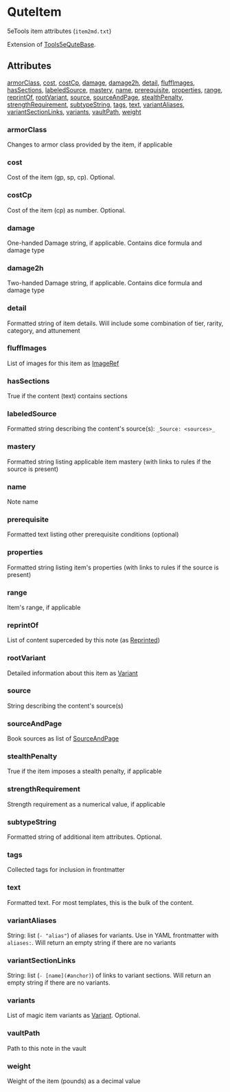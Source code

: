 # QuteItem

5eTools item attributes (`item2md.txt`)

Extension of [Tools5eQuteBase](../Tools5eQuteBase.md).

## Attributes

[armorClass](#armorclass), [cost](#cost), [costCp](#costcp), [damage](#damage), [damage2h](#damage2h), [detail](#detail), [fluffImages](#fluffimages), [hasSections](#hassections), [labeledSource](#labeledsource), [mastery](#mastery), [name](#name), [prerequisite](#prerequisite), [properties](#properties), [range](#range), [reprintOf](#reprintof), [rootVariant](#rootvariant), [source](#source), [sourceAndPage](#sourceandpage), [stealthPenalty](#stealthpenalty), [strengthRequirement](#strengthrequirement), [subtypeString](#subtypestring), [tags](#tags), [text](#text), [variantAliases](#variantaliases), [variantSectionLinks](#variantsectionlinks), [variants](#variants), [vaultPath](#vaultpath), [weight](#weight)


### armorClass

Changes to armor class provided by the item, if applicable

### cost

Cost of the item (gp, sp, cp). Optional.

### costCp

Cost of the item (cp) as number. Optional.

### damage

One-handed Damage string, if applicable. Contains dice formula and damage type

### damage2h

Two-handed Damage string, if applicable. Contains dice formula and damage type

### detail

Formatted string of item details. Will include some combination of tier, rarity, category, and attunement

### fluffImages

List of images for this item as [ImageRef](../../ImageRef.md)

### hasSections

True if the content (text) contains sections

### labeledSource

Formatted string describing the content's source(s): `_Source: <sources>_`

### mastery

Formatted string listing applicable item mastery (with links to rules if the source is present)

### name

Note name

### prerequisite

Formatted text listing other prerequisite conditions (optional)

### properties

Formatted string listing item's properties (with links to rules if the source is present)

### range

Item's range, if applicable

### reprintOf

List of content superceded by this note (as [Reprinted](../../Reprinted.md))

### rootVariant

Detailed information about this item as [Variant](Variant.md)

### source

String describing the content's source(s)

### sourceAndPage

Book sources as list of [SourceAndPage](../../SourceAndPage.md)

### stealthPenalty

True if the item imposes a stealth penalty, if applicable

### strengthRequirement

Strength requirement as a numerical value, if applicable

### subtypeString

Formatted string of additional item attributes. Optional.

### tags

Collected tags for inclusion in frontmatter

### text

Formatted text. For most templates, this is the bulk of the content.

### variantAliases

String: list (`- "alias"`) of aliases for variants. Use in YAML frontmatter with `aliases:`.
Will return an empty string if there are no variants

### variantSectionLinks

String: list (`- [name](#anchor)`) of links to variant sections.
Will return an empty string if there are no variants.

### variants

List of magic item variants as [Variant](Variant.md). Optional.

### vaultPath

Path to this note in the vault

### weight

Weight of the item (pounds) as a decimal value
